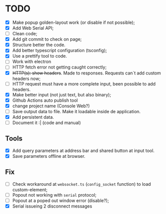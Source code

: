 # TODO

- [x] Make popup golden-layout work (or disable if not possible);
- [x] Add Web Serial API;
- [ ] Clean code;
- [x] Add git commit to check on page;
- [x] Structure better the code.
- [x] Add better typescript configuration (tsconfig);
- [x] Use a prettify tool to code.
- [ ] Work with electron
- [ ] HTTP fetch error not getting caught correctly;
- [x] ~~HTTP(s): show headers~~. Made to responses. Requests can`t add custom headers now;
- [ ] HTTP request must have a more complete input, been possible to add headers.
- [x] Make better input (not just text, but also binary);
- [x] Github Actions auto publish tool
- [x] change project name (Console Web?)
- [ ] Save output data to file. Make it loadable inside de application.
- [x] Add persistent data.
- [ ] Document it :| (code and manual)

## Tools

- [x] Add query parameters at address bar and shared button at input tool.
- [x] Save parameters offline at browser.

## Fix

- [ ] Check workaround at `websocket.ts` (`config_socket` function) to load custom-element;
- [ ] Popout not working with `serial` protocol;
- [ ] Popout at a poped out window error (disable?);
- [x] Serial issueing 2 disconnect messages
